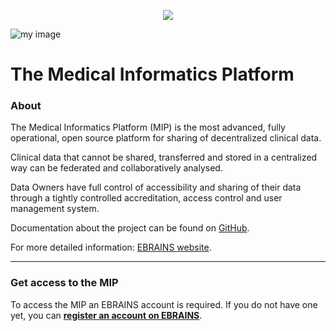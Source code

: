 <p align="center">
  <img src="https://live-papers.brainsimulation.eu/imgs/ebrains_logo.png" />
</p>

![my image]($ASSETS_URL$/logo_small.png#center)  

The Medical Informatics Platform
================================

### About

The Medical Informatics Platform (MIP) is the most advanced, fully operational, open source platform for sharing of decentralized clinical data.

Clinical data that cannot be shared, transferred and stored in a centralized way can be federated and collaboratively analysed.

Data Owners have full control of accessibility and sharing of their data through a tightly controlled accreditation, access control and user management system.

Documentation about the project can be found on [GitHub](https://github.com/hbpmedical/mip-docs).

For more detailed information: [EBRAINS website](https://ebrains.eu/service/medical-informatics-platform/).

* * *

### Get access to the MIP

To access the MIP an EBRAINS account is required. If you do not have one yet, you can **[register an account on EBRAINS](https://ebrains.eu/register)**.